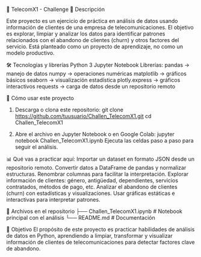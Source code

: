 📡 TelecomX1 - Challenge
📌 Descripción

  Este proyecto es un ejercicio de práctica en análisis de datos usando información de clientes de una empresa de telecomunicaciones.
  El objetivo es explorar, limpiar y analizar los datos para identificar patrones relacionados con el abandono de clientes (churn) y otros factores del servicio.
  Está planteado como un proyecto de aprendizaje, no como un modelo productivo.

🛠️ Tecnologías y librerías
  Python 3
  Jupyter Notebook
  Librerías:
    pandas → manejo de datos
    numpy → operaciones numéricas
    matplotlib → gráficos básicos
    seaborn → visualización estadística
    plotly.express → gráficos interactivos
    requests → carga de datos desde un repositorio remoto

🚀 Cómo usar este proyecto
  1. Descarga o clona este repositorio:
       git clone https://github.com/tuusuario/Challen_TelecomX1.git
       cd Challen_TelecomX1

  2. Abre el archivo en Jupyter Notebook o en Google Colab:
    jupyter notebook Challen_TelecomX1.ipynb
    Ejecuta las celdas paso a paso para seguir el análisis.

📊 Qué vas a practicar aquí:
  Importar un dataset en formato JSON desde un repositorio remoto.
  Convertir datos a DataFrame de pandas y normalizar estructuras.
  Renombrar columnas para facilitar la interpretación.
  Explorar información de clientes: género, antigüedad, dependientes, servicios contratados, métodos de pago, etc.
  Analizar el abandono de clientes (churn) con estadísticas y visualizaciones.
  Usar gráficas estáticas e interactivas para interpretar patrones.

📂 Archivos en el repositorio
├── Challen_TelecomX1.ipynb    # Notebook principal con el análisis
└── README.md                  # Documentación

🎯 Objetivo
  El propósito de este proyecto es practicar habilidades de análisis de datos en Python, aprendiendo a limpiar, transformar y visualizar información de clientes de telecomunicaciones para detectar factores clave de abandono.
